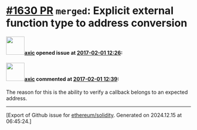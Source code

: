 # [\#1630 PR](https://github.com/ethereum/solidity/pull/1630) `merged`: Explicit external function type to address conversion

#### <img src="https://avatars.githubusercontent.com/u/20340?v=4" width="50">[axic](https://github.com/axic) opened issue at [2017-02-01 12:26](https://github.com/ethereum/solidity/pull/1630):



#### <img src="https://avatars.githubusercontent.com/u/20340?v=4" width="50">[axic](https://github.com/axic) commented at [2017-02-01 12:39](https://github.com/ethereum/solidity/pull/1630#issuecomment-276647608):

The reason for this is the ability to verify a callback belongs to an expected address.


-------------------------------------------------------------------------------



[Export of Github issue for [ethereum/solidity](https://github.com/ethereum/solidity). Generated on 2024.12.15 at 06:45:24.]
